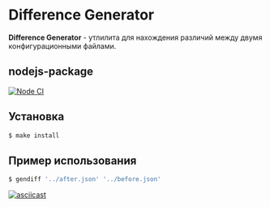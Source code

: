 # Difference Generator
**Difference Generator** - утлилита для нахождения различий между двумя конфигурационными файлами.

## nodejs-package
[![Node CI](https://github.com/iuserkv/frontend-project-lvl2/workflows/CI/badge.svg)](https://github.com/iuserkv/frontend-project-lvl2/actions)

## Установка
```sh
$ make install
```

## Пример использования
```sh
$ gendiff '../after.json' '../before.json'
```
[![asciicast](https://asciinema.org/a/s3PdFDeZxby3vCMFnP2LU9pOe.png)](https://asciinema.org/a/s3PdFDeZxby3vCMFnP2LU9pOe)